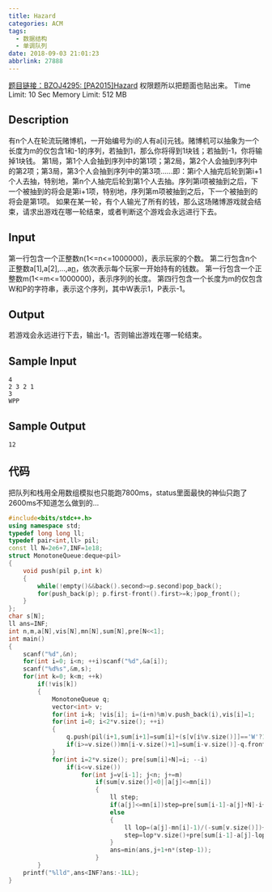 ```yaml
---
title: Hazard
categories: ACM
tags:
  - 数据结构
  - 单调队列
date: 2018-09-03 21:01:23
abbrlink: 27888
---
```

[题目链接：BZOJ4295: [PA2015]Hazard](https://www.lydsy.com/JudgeOnline/problem.php?id=4295)
权限题所以把题面也贴出来。
Time Limit: 10 Sec  Memory Limit: 512 MB
## Description
有n个人在轮流玩赌博机，一开始编号为i的人有a[i]元钱。赌博机可以抽象为一个长度为m的仅包含1和-1的序列，若抽到1，那么你将得到1块钱；若抽到-1，你将输掉1块钱。
第1局，第1个人会抽到序列中的第1项；第2局，第2个人会抽到序列中的第2项；第3局，第3个人会抽到序列中的第3项......即：第i个人抽完后轮到第i+1个人去抽，特别地，第n个人抽完后轮到第1个人去抽。序列第i项被抽到之后，下一个被抽到的将会是第i+1项，特别地，序列第m项被抽到之后，下一个被抽到的将会是第1项。
如果在某一轮，有个人输光了所有的钱，那么这场赌博游戏就会结束，请求出游戏在哪一轮结束，或者判断这个游戏会永远进行下去。
## Input
第一行包含一个正整数n(1<=n<=1000000)，表示玩家的个数。
第二行包含n个正整数a[1],a[2],...,a[n](1<=a[i]<=1000000)，依次表示每个玩家一开始持有的钱数。
第一行包含一个正整数m(1<=m<=1000000)，表示序列的长度。
第四行包含一个长度为m的仅包含W和P的字符串，表示这个序列，其中W表示1，P表示-1。
## Output
若游戏会永远进行下去，输出-1。否则输出游戏在哪一轮结束。
## Sample Input
```
4
2 3 2 1
3
WPP
```
## Sample Output
```
12
```
## 代码
把队列和栈用全用数组模拟也只能跑7800ms，status里面最快的神仙只跑了2600ms不知道怎么做到的…
```cpp
#include<bits/stdc++.h>
using namespace std;
typedef long long ll;
typedef pair<int,ll> pil;
const ll N=2e6+7,INF=1e18;
struct MonotoneQueue:deque<pil>
{
	void push(pil p,int k)
	{
		while(!empty()&&back().second>=p.second)pop_back();
		for(push_back(p); p.first-front().first>=k;)pop_front();
	}
};
char s[N];
ll ans=INF;
int n,m,a[N],vis[N],mn[N],sum[N],pre[N<<1];
int main()
{
	scanf("%d",&n);
	for(int i=0; i<n; ++i)scanf("%d",&a[i]);
	scanf("%d%s",&m,s);
	for(int k=0; k<m; ++k)
		if(!vis[k])
		{
			MonotoneQueue q;
			vector<int> v;
			for(int i=k; !vis[i]; i=(i+n)%m)v.push_back(i),vis[i]=1;
			for(int i=0; i<2*v.size(); ++i)
			{
				q.push(pil(i+1,sum[i+1]=sum[i]+(s[v[i%v.size()]]=='W'?1:-1)),v.size()+1);
				if(i>=v.size())mn[i-v.size()+1]=sum[i-v.size()]-q.front().second;
			}
			for(int i=2*v.size(); pre[sum[i]+N]=i; --i)
				if(i<=v.size())
					for(int j=v[i-1]; j<n; j+=m)
						if(sum[v.size()]<0||a[j]<=mn[i])
						{
							ll step;
							if(a[j]<=mn[i])step=pre[sum[i-1]-a[j]+N]-i+1;
							else
							{
								ll lop=(a[j]-mn[i]-1)/(-sum[v.size()])+1;
								step=lop*v.size()+pre[sum[i-1]-a[j]-lop*sum[v.size()]+N]-i+1;
							}
							ans=min(ans,j+1+n*(step-1));
						}
		}
	printf("%lld",ans<INF?ans:-1LL);
}
```